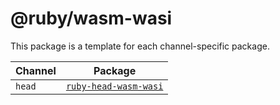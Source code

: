 # @ruby/wasm-wasi

This package is a template for each channel-specific package.

| Channel | Package                                           |
| ------- | ------------------------------------------------- |
| `head`  | [`ruby-head-wasm-wasi`](./../ruby-head-wasm-wasi) |
